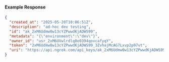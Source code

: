 <!-- Code generated for API Clients. DO NOT EDIT. -->

#### Example Response

```json
{
  "created_at": "2025-05-20T10:06:51Z",
  "description": "ad-hoc dev testing",
  "id": "ak_2xM6Udmw0w13cYZPwwdKjADWS99",
  "metadata": "{\"environment\":\"dev\"}",
  "owner_id": "usr_2xM6UVwlrdlq8o0394qovcafyqY",
  "token": "2xM6Udmw0w13cYZPwwdKjADWS99_3ZvhajMcAG7Lxvp2p97vt",
  "uri": "https://api.ngrok.com/api_keys/ak_2xM6Udmw0w13cYZPwwdKjADWS99"
}
```
